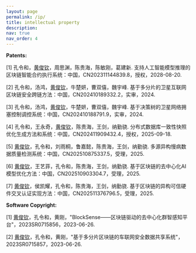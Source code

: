 ```yaml
---
layout: page
permalink: /ip/
title: intellectual property
description:
nav: true
nav_order: 4
---
```


**Patents:**

[1] 孔令和，<u>黄俊钦</u>，周思渊，陈贵海，陈敏刚，葛建新. 支持人工智能模型推理的区块链智能合约执行系统：中国，CN202311144839.8，授权，2028-08-20.

[2] 孔令和，汤鸿，<u>黄俊钦</u>，牛楚妍，曹双僖，魏宇峰. 基于多分片的卫星互联网区块链安全跨链方法：中国，CN202410189332.2，实审，2024.

[3] 孔令和，汤鸿，<u>黄俊钦</u>，牛楚妍，曹双僖，魏宇峰. 基于决策树的卫星网络拥塞控制调控系统：中国，CN202410188791.9，实审，2024.

[4] 孔令和，王永奇，<u>黄俊钦</u>，陈贵海，王剑，纳勤骁. 分布式数据库一致性快照优化生成方法和系统：中国，CN202411909432.4，授权，2025-09-18.

[5] <u>黄俊钦</u>，孔令和，刘雨桐，鲁嘉懿，陈贵海，王剑，纳勤骁. 多源异构慢病数据质量检测系统：中国，CN202510875337.5，受理，2025.

[6] <u>黄俊钦</u>，王艺菲，孔令和，陈贵海，王剑，纳勤骁. 基于区块链的去中心化AI模型优化方法：中国，CN202510903304.7，受理，2025.

[7] <u>黄俊钦</u>，侯凯耀，孔令和，陈贵海，王剑，纳勤骁. 基于区块链的异构可信硬件交叉认证实现方法：中国，CN202511376796.5，受理，2025.

**Software Copyright:**

[1] <u>黄俊钦</u>，孔令和，黄刚，"BlockSense——区块链驱动的去中心化群智感知平台"，2023SR0715856，2023-06-26.

[2] <u>黄俊钦</u>，孔令和，黄刚，"基于多分片区块链的车联网安全数据共享系统"，2023SR0715857，2023-06-26.
